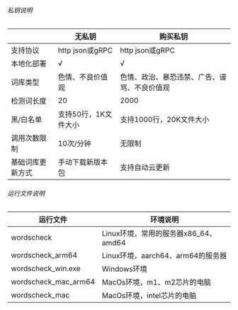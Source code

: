 ###### 私钥说明

|   | **无私钥**  | **购买私钥**  |
| ------------ | ------------ | ------------ |
|  支持协议 | http json或gRPC  | http json或gRPC  |
|  本地化部署 | √  | √  |
|  词库类型 | 色情、不良价值观  | 色情、政治、暴恐违禁、广告、谩骂、不良价值观  |
| 检测词长度  | 20  | 2000  |
|  黑/白名单 | 支持50行，1K文件大小  | 支持1000行，20K文件大小  |
| 调用次数限制 | 10次/分钟 | 无限制 |
| 基础词库更新方式 | 手动下载新版本包  | 支持自动云更新 |


###### 运行文件说明
| **运行文件**  | **环境说明**  |
| ------------ | ------------ |
| wordscheck | Linux环境，常用的服务器x86_64、amd64 |
| wordscheck_arm64 | Linux环境，aarch64、arm64的服务器 |
| wordscheck_win.exe | Windows环境 |
| wordscheck_mac_arm64 | MacOs环境，m1、m2芯片的电脑 |
| wordscheck_mac | MacOs环境，intel芯片的电脑 |
